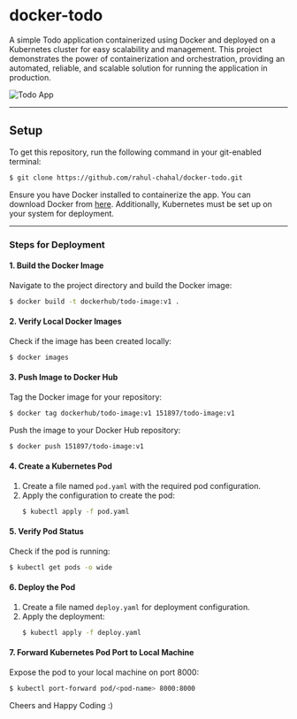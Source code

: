 # docker-todo  
A simple Todo application containerized using Docker and deployed on a Kubernetes cluster for easy scalability and management. This project demonstrates the power of containerization and orchestration, providing an automated, reliable, and scalable solution for running the application in production.

![Todo App](https://via.placeholder.com/800x400.png?text=Todo+App)  

---

## Setup  

To get this repository, run the following command in your git-enabled terminal:  
```bash
$ git clone https://github.com/rahul-chahal/docker-todo.git
```

Ensure you have Docker installed to containerize the app. You can download Docker from [here](https://docs.docker.com/get-docker/). Additionally, Kubernetes must be set up on your system for deployment.  

---

### Steps for Deployment  

#### 1. Build the Docker Image  
Navigate to the project directory and build the Docker image:  
```bash
$ docker build -t dockerhub/todo-image:v1 .
```

#### 2. Verify Local Docker Images  
Check if the image has been created locally:  
```bash
$ docker images
```

#### 3. Push Image to Docker Hub  
Tag the Docker image for your repository:  
```bash
$ docker tag dockerhub/todo-image:v1 151897/todo-image:v1
```  

Push the image to your Docker Hub repository:  
```bash
$ docker push 151897/todo-image:v1
```

#### 4. Create a Kubernetes Pod  
1. Create a file named `pod.yaml` with the required pod configuration.  
2. Apply the configuration to create the pod:  
   ```bash
   $ kubectl apply -f pod.yaml
   ```

#### 5. Verify Pod Status  
Check if the pod is running:  
```bash
$ kubectl get pods -o wide
```

#### 6. Deploy the Pod  
1. Create a file named `deploy.yaml` for deployment configuration.  
2. Apply the deployment:  
   ```bash
   $ kubectl apply -f deploy.yaml
   ```

#### 7. Forward Kubernetes Pod Port to Local Machine  
Expose the pod to your local machine on port 8000:  
```bash
$ kubectl port-forward pod/<pod-name> 8000:8000
```

Cheers and Happy Coding :)

